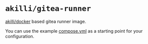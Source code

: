 # `akilli/gitea-runner`

[akilli/docker](../docker) based gitea runner image.

You can use the example [compose.yml](compose.yml) as a starting point for your configuration.
